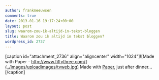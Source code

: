 ```yaml
---
author: frankmeeuwsen
comments: true
date: 2013-01-16 19:17:24+00:00
layout: post
slug: waarom-zou-ik-altijd-in-tekst-bloggen
title: Waarom zou ik altijd in tekst bloggen?
wordpress_id: 2737
---
```


[caption id="attachment_2736" align="aligncenter" width="1024"]![Made with Paper - http://www.fiftythree.com/](../images/uploadimages/tvweb.jpg) Made with [Paper](http://www.fiftythree.com/), just after dinner...[/caption]
